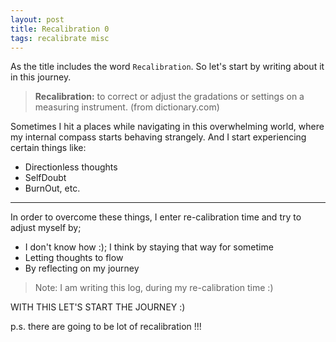 ```yaml
---
layout: post
title: Recalibration 0
tags: recalibrate misc
---
```


As the title includes the word `Recalibration`. So let's start by writing about it in this journey.

> **Recalibration:** to correct or adjust the gradations or settings on a measuring instrument. (from dictionary.com)

Sometimes I hit a places while navigating in this overwhelming world, where my internal compass starts behaving strangely.
And I start experiencing certain things like:

* Directionless thoughts
* SelfDoubt
* BurnOut, etc.

---

In order to overcome these things, I enter re-calibration time and try to adjust myself by;

* I don't know how :); I think by staying that way for sometime
* Letting thoughts to flow
* By reflecting on my journey

> Note: I am writing this log, during my re-calibration time :)


WITH THIS LET'S START THE JOURNEY :)

p.s. there are going to be lot of recalibration !!!